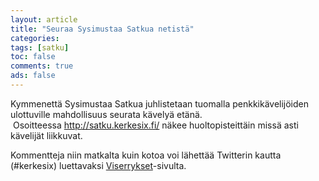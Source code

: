 ```yaml
---
layout: article 
title: "Seuraa Sysimustaa Satkua netistä" 
categories: 
tags: [satku]
toc: false 
comments: true 
ads: false 
---
```


Kymmenettä Sysimustaa Satkua juhlistetaan tuomalla penkkikävelijöiden
ulottuville mahdollisuus seurata kävelyä etänä.
 Osoitteessa <http://satku.kerkesix.fi/> näkee huoltopisteittäin missä
asti kävelijät liikkuvat.

Kommentteja niin matkalta kuin kotoa voi lähettää Twitterin kautta
(\#kerkesix) luettavaksi
[Viserrykset](http://satku.kerkesix.fi/satkux/Tweet)-sivulta. 

